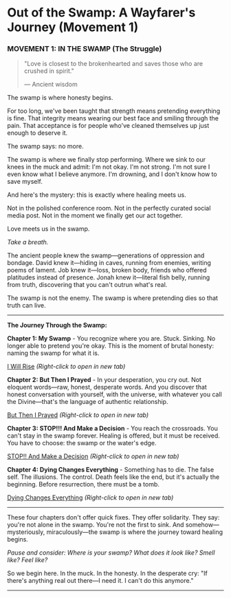# Out of the Swamp: A Wayfarer's Journey (Movement 1)

### MOVEMENT 1: IN THE SWAMP (The Struggle)

> "Love is closest to the brokenhearted and saves those who are crushed in spirit."
>
> — Ancient wisdom

The swamp is where honesty begins.

For too long, we've been taught that strength means pretending everything is fine. That integrity means wearing our best face and smiling through the pain. That acceptance is for people who've cleaned themselves up just enough to deserve it.

The swamp says: no more.

The swamp is where we finally stop performing. Where we sink to our knees in the muck and admit: I'm not okay. I'm not strong. I'm not sure I even know what I believe anymore. I'm drowning, and I don't know how to save myself.

And here's the mystery: this is exactly where healing meets us.

Not in the polished conference room. Not in the perfectly curated social media post. Not in the moment we finally get our act together.

Love meets us in the swamp.

*Take a breath.*

The ancient people knew the swamp—generations of oppression and bondage. David knew it—hiding in caves, running from enemies, writing poems of lament. Job knew it—loss, broken body, friends who offered platitudes instead of presence. Jonah knew it—literal fish belly, running from truth, discovering that you can't outrun what's real.

The swamp is not the enemy. The swamp is where pretending dies so that truth can live.

---

**The Journey Through the Swamp:**

**Chapter 1: My Swamp** - You recognize where you are. Stuck. Sinking. No longer able to pretend you're okay. This is the moment of brutal honesty: naming the swamp for what it is.

[I Will Rise](https://www.skylerthomas.com/wp-content/uploads/2025/03/I-Will-Rise-Duet.mp3) *(Right-click to open in new tab)*

**Chapter 2: But Then I Prayed** - In your desperation, you cry out. Not eloquent words—raw, honest, desperate words. And you discover that honest conversation with yourself, with the universe, with whatever you call the Divine—that's the language of authentic relationship.

[But Then I Prayed](https://www.skylerthomas.com/wp-content/uploads/2025/01/But-then-I-Prayed-Female.mp3) *(Right-click to open in new tab)*

**Chapter 3: STOP!!! And Make a Decision** - You reach the crossroads. You can't stay in the swamp forever. Healing is offered, but it must be received. You have to choose: the swamp or the water's edge.

[STOP!! And Make a Decision](https://www.skylerthomas.com/wp-content/uploads/2024/12/STOP-a-Rap.mp3) *(Right-click to open in new tab)*

**Chapter 4: Dying Changes Everything** - Something has to die. The false self. The illusions. The control. Death feels like the end, but it's actually the beginning. Before resurrection, there must be a tomb.

[Dying Changes Everything](https://www.skylerthomas.com/wp-content/uploads/2025/10/Dying-Changes-Everything.mp3) *(Right-click to open in new tab)*

---

These four chapters don't offer quick fixes. They offer solidarity. They say: you're not alone in the swamp. You're not the first to sink. And somehow—mysteriously, miraculously—the swamp is where the journey toward healing begins.

*Pause and consider: Where is your swamp? What does it look like? Smell like? Feel like?*

So we begin here. In the muck. In the honesty. In the desperate cry: "If there's anything real out there—I need it. I can't do this anymore."

---
